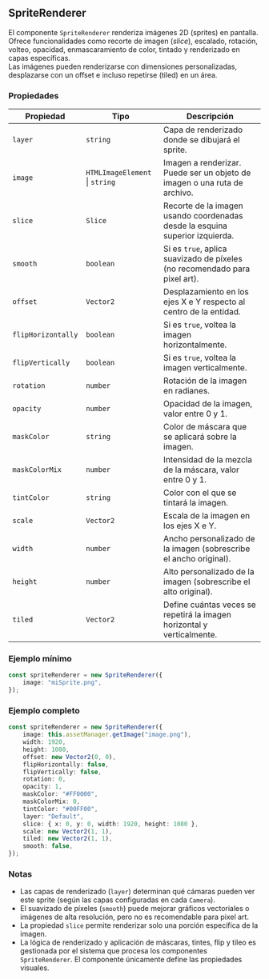 ## SpriteRenderer

El componente `SpriteRenderer` renderiza imágenes 2D (sprites) en pantalla.  
Ofrece funcionalidades como recorte de imagen (_slice_), escalado, rotación, volteo, opacidad, enmascaramiento de color, tintado y renderizado en capas específicas.  
Las imágenes pueden renderizarse con dimensiones personalizadas, desplazarse con un offset e incluso repetirse (tiled) en un área.

### Propiedades

| Propiedad          | Tipo                           | Descripción                                                                  |
| ------------------ | ------------------------------ | ---------------------------------------------------------------------------- |
| `layer`            | `string`                       | Capa de renderizado donde se dibujará el sprite.                             |
| `image`            | `HTMLImageElement` \| `string` | Imagen a renderizar. Puede ser un objeto de imagen o una ruta de archivo.    |
| `slice`            | `Slice`                        | Recorte de la imagen usando coordenadas desde la esquina superior izquierda. |
| `smooth`           | `boolean`                      | Si es `true`, aplica suavizado de píxeles (no recomendado para pixel art).   |
| `offset`           | `Vector2`                      | Desplazamiento en los ejes X e Y respecto al centro de la entidad.           |
| `flipHorizontally` | `boolean`                      | Si es `true`, voltea la imagen horizontalmente.                              |
| `flipVertically`   | `boolean`                      | Si es `true`, voltea la imagen verticalmente.                                |
| `rotation`         | `number`                       | Rotación de la imagen en radianes.                                           |
| `opacity`          | `number`                       | Opacidad de la imagen, valor entre 0 y 1.                                    |
| `maskColor`        | `string`                       | Color de máscara que se aplicará sobre la imagen.                            |
| `maskColorMix`     | `number`                       | Intensidad de la mezcla de la máscara, valor entre 0 y 1.                    |
| `tintColor`        | `string`                       | Color con el que se tintará la imagen.                                       |
| `scale`            | `Vector2`                      | Escala de la imagen en los ejes X e Y.                                       |
| `width`            | `number`                       | Ancho personalizado de la imagen (sobrescribe el ancho original).            |
| `height`           | `number`                       | Alto personalizado de la imagen (sobrescribe el alto original).              |
| `tiled`            | `Vector2`                      | Define cuántas veces se repetirá la imagen horizontal y verticalmente.       |

### Ejemplo mínimo

```typescript
const spriteRenderer = new SpriteRenderer({
    image: "miSprite.png",
});
```

### Ejemplo completo

```typescript
const spriteRenderer = new SpriteRenderer({
    image: this.assetManager.getImage("image.png"),
    width: 1920,
    height: 1080,
    offset: new Vector2(0, 0),
    flipHorizontally: false,
    flipVertically: false,
    rotation: 0,
    opacity: 1,
    maskColor: "#FF0000",
    maskColorMix: 0,
    tintColor: "#00FF00",
    layer: "Default",
    slice: { x: 0, y: 0, width: 1920, height: 1080 },
    scale: new Vector2(1, 1),
    tiled: new Vector2(1, 1),
    smooth: false,
});
```

### Notas

-   Las capas de renderizado (`layer`) determinan qué cámaras pueden ver este sprite (según las capas configuradas en cada `Camera`).
-   El suavizado de píxeles (`smooth`) puede mejorar gráficos vectoriales o imágenes de alta resolución, pero no es recomendable para pixel art.
-   La propiedad `slice` permite renderizar solo una porción específica de la imagen.
-   La lógica de renderizado y aplicación de máscaras, tintes, flip y tileo es gestionada por el sistema que procesa los componentes `SpriteRenderer`. El componente únicamente define las propiedades visuales.

